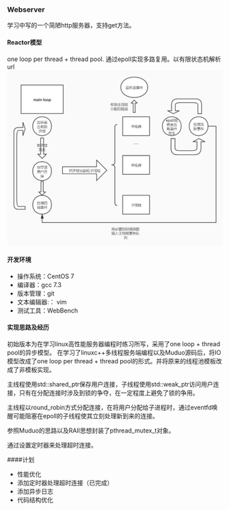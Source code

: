 ### Webserver
学习中写的一个简陋http服务器，支持get方法。


#### Reactor模型
one loop per thread + thread pool. 通过epoll实现多路复用。以有限状态机解析url
![Alt text](./结构模型.jpg)



#### 开发环境
* 操作系统：CentOS 7
* 编译器：gcc 7.3
* 版本管理：git
* 文本编辑器:： vim
* 测试工具：WebBench

#### 实现思路及经历
初始版本为在学习linux高性能服务器编程时练习所写，采用了one loop + thread pool的异步模型。
在学习了linuxc++多线程服务端编程以及Muduo源码后，将IO模型改成了one loop per thread + thread pool的形式。并将原来的线程池模板改成了非模板实现。

主线程使用std::shared_ptr保存用户连接，子线程使用std::weak_ptr访问用户连接，只有在分配连接时涉及到锁的争夺，在一定程度上避免了锁的争用。

主线程以round_robin方式分配连接，在将用户分配给子进程时，通过eventfd唤醒可能阻塞在epoll的子线程使其立刻处理新到来的连接。

参照Muduo的思路以及RAII思想封装了pthread_mutex_t对象。

通过设置定时器来处理超时连接。

####计划
* 性能优化
* 添加定时器处理超时连接（已完成）
* 添加异步日志
* 代码结构优化
